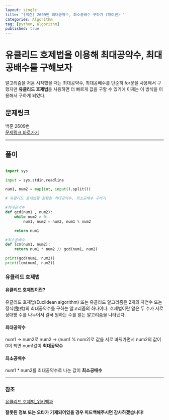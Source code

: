 ```yaml
---
layout: single
title: "[백준] 2609번 최대공약수, 최소공배수 구하기 (파이썬) "
categories: Algorithm
tag: [python, algorithm]
published: true
---
```


# 유클리드 호제법을 이용해 최대공약수, 최대공배수를 구해보자

알고리즘을 처음 시작했을 때는 최대공약수, 최대공배수를 단순히 for문을 사용해서 구했지만 **유클리드 호제법**을 사용하면 더 빠르게 값을 구할 수 있기에 이제는 이 방식을 이용해서 구하게 되었다.

## 문제링크

백준 2609번  
[문제링크 바로가기](https://www.acmicpc.net/problem/2609)

---

## 풀이

```python

import sys

input = sys.stdin.readline

num1, num2 = map(int, input().split())

# 유클리드 호제법을 활용한 최대공약수, 최소공배수 구하기

#최대공약수
def gcd(num1 , num2):
    while num2 > 0:
        num1, num2 = num2, num1 % num2

    return num1

#최소공배수
def lcm(num1, num2):
    return num1 * num2 // gcd(num1, num2)

print(gcd(num1, num2))
print(lcm(num1, num2))

```

### 유클리드 호제법

#### 유클리드 호제법이란?

유클리드 호제법(Euclidean algorithm) 또는 유클리드 알고리즘은 2개의 자연수 또는 정식(整式)의 최대공약수를 구하는 알고리즘의 하나이다.
호제법이란 말은 두 수가 서로 상대방 수를 나누어서 결국 원하는 수를 얻는 알고리즘을 나타낸다.

#### 최대공약수

num1 -> num2로 num2 -> (num1 % num2)로 값을 서로 바꿔가면서 num2의 값이 0이 되면 num1값이 **최대공약수**

#### 최소공배수

num1 \* num2를 최대공약수로 나눈 값이 **최소공배수**

---

### 참조

[유클리드 호제법\_위키백과](https://ko.wikipedia.org/wiki/%EC%9C%A0%ED%81%B4%EB%A6%AC%EB%93%9C_%ED%98%B8%EC%A0%9C%EB%B2%95)

**잘못된 정보 또는 오타가 기재되어있을 경우 피드백해주시면 감사하겠습니다!**
